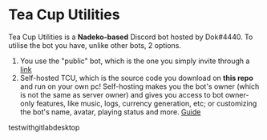# Tea Cup Utilities  
Tea Cup Utilities is a **Nadeko-based** Discord bot hosted by Dok#4440. To utilise the bot you have, unlike other bots, 2 options.   
1. You use the "public" bot, which is the one you simply invite through a [link](https://discord.com/api/oauth2/authorize?client_id=730786942416978021&permissions=8&scope=bot)
2. Self-hosted TCU, which is the source code you download on **this repo** and run on your own pc! Self-hosting makes you the bot's owner (which is not the same as server owner) and gives you access to bot owner-only features, like music, logs, currency generation, etc; or customizing the bot's name, avatar, playing status and more. [Guide](https://gitlab.com/Dok4440/TCUBetaBot/-/wikis/Linux-Self-Host-Guide)

testwithgitlabdesktop